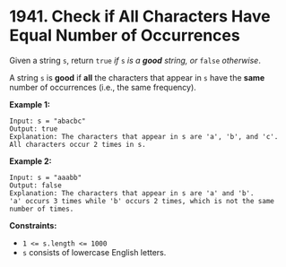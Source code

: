 # 1941. Check if All Characters Have Equal Number of Occurrences

Given a string `s`, return `true` *if* `s` *is a **good** string, or* `false` *otherwise*.

A string `s` is **good** if **all** the characters that appear in `s` have the **same** number of occurrences (i.e., the same frequency).

**Example 1:**

```()
Input: s = "abacbc"
Output: true
Explanation: The characters that appear in s are 'a', 'b', and 'c'. All characters occur 2 times in s.
```

**Example 2:**

```()
Input: s = "aaabb"
Output: false
Explanation: The characters that appear in s are 'a' and 'b'.
'a' occurs 3 times while 'b' occurs 2 times, which is not the same number of times.
```

**Constraints:**

- `1 <= s.length <= 1000`
- `s` consists of lowercase English letters.
